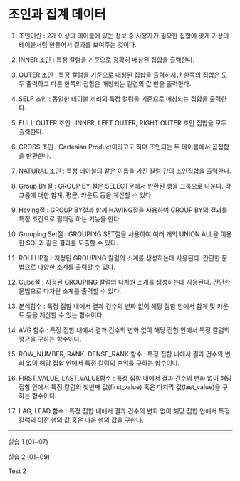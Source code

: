 # 조인과 집계 데이터

1. 조인이란 : 2개 이상의 테이블에 있는 정보 중 사용자가 필요한 집합에 맞게 가상의 테이블처럼 만들어서 결과를 보여주는 것이다.

2. INNER 조인 : 특정 칼럼을 기준으로 정확히 매칭된 집합을 출력한다.

3. OUTER 조인 : 특정 칼럼을 기준으로 매칭된 집합을 출력하지만 한쪽의 집합은 모두 출력하고 다른 한쪽의 집합은 매칭되는 컬럼의 값 만을 출력한다.

4. SELF 조인 : 동일한 테이블 끼리의 특정 컬럼을 기준으로 매칭되는 집합을 출력한다.

5. FULL OUTER 조인 : INNER, LEFT OUTER, RIGHT OUTER 조인 집합을 모두 출력한다.

6. CROSS 조인 : Cartesian Product이라고도 하며 조인되는 두 테이블에서 곱집합을 반환한다.

7. NATURAL 조인 : 특정 테이블의 같은 이름을 가진 칼럼 간의 조인집합을 출력한다.

8. Group BY절 : GROUP BY 절은 SELECT문에서 반환된 행을 그룹으로 나눈다. 각 그룹에 대한 합계, 평균, 카운트 등을 계산할 수 있다.

9. Having절 : GROUP BY절과 함께 HAVING절을 사용하여 GROUP BY의 결과를 특정 조건으로 필터링 하는 기능을 한다.

10. Grouping Set절 : GROUPING SET절을 사용하여 여러 개의 UNION ALL을 이용한 SQL과 같은 결과를 도출할 수 있다.

11. ROLLUP절 : 지정된 GROUPING 칼럼의 소계를 생성하는데 사용된다. 간단한 문법으로 다양한 소계를 출력할 수 있다.

12. Cube절 : 지정된 GROUPING 칼럼의 다차원 소계를 생성하는데 사용된다. 간단한 문법으로 다차원 소계를 출력할 수 있다.

13. 분석함수 : 특정 집합 내에서 결과 건수의 변화 없이 해당 집합 안에서 합계 및 카운트 등을 계산할 수 있는 함수이다.

14. AVG 함수 : 특정 집합 내에서 결과 건수의 변화 없이 해당 집합 안에서 특정 칼럼의 평균을 구하는 함수이다.

15. ROW_NUMBER, RANK, DENSE_RANK 함수 : 특정 집합 내에서 결과 건수의 변화 없이 해당 집합 안에서 특정 칼럼의 순위를 구하는 함수이다. 

16. FIRST_VALUE, LAST_VALUE함수 : 특정 집합 내에서 결과 건수의 변화 없이 해당 집합 안에서 특정 칼럼의 첫번째 값(first_value) 혹은 마지막 값(last_value)을 구하는 함수이다.

17. LAG, LEAD 함수 : 특정 집합 내에서 결과 건수의 변화 없이 해당 집합 안에서 특정 칼럼의 이전 행의 값 혹은 다음 행의 값을 구한다.

----------------------------------------------------------------------------------------
실습 1 (01~07)

실습 2 (01~09)

Test 2
